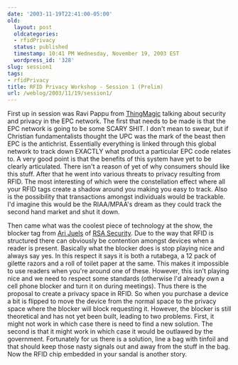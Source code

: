 ```yaml
---
date: '2003-11-19T22:41:00-05:00'
old:
  layout: post
  oldcategories:
  - rfidPrivacy
  status: published
  timestamp: 10:41 PM Wednesday, November 19, 2003 EST
  wordpress_id: '328'
slug: session1
tags:
- rfidPrivacy
title: RFID Privacy Workshop - Session 1 (Prelim)
url: /weblog/2003/11/19/session1/
---
```


First up in session was Ravi Pappu from
[ThingMagic](http://www.thingmagic.com/) talking about security and privacy in
the EPC network.  The first that needs to be made is that the EPC network is
going to be some SCARY SHIT.  I don't mean to swear, but if Christian
fundamentalists thought the UPC was the mark of the beast then EPC is the
antichrist.  Essentially everything is linked through this global network to
track down EXACTLY what product a particular EPC code relates to.  A very good
point is that the benefits of this system have yet to be clearly articulated.
There isn't a reason of yet of why consumers should like this stuff.  After
that he went into various threats to privacy resulting from RFID.  The most
interesting of which were the constellation effect where all your RFID tags
create a shadow around you making you easy to track.  Also is the possibility
that transactions amongst individuals would be trackable.  I'd imagine this
would be the RIAA/MPAA's dream as they could track the second hand market and
shut it down.

Then came what was the coolest piece of technology at the show, the blocker tag
from [Ari Juels](http://www.ari-juels.com/) of [RSA
Security](http://www.rsasecurity.com/).  Due to the way that RFID is structured
there can obviously be contention amongst devices when a reader is present.
Basically what the blocker does is stop playing nice and always say yes.  In
this respect it says it is both a rutabega, a 12 pack of gilette razors and a
roll of toilet paper at the same.  This makes it impossible to use readers when
you're around one of these.  However, this isn't playing nice and we need to
respect some standards (otherwise I'd already own a cell phone blocker and turn
it on during meetings).   Thus there is the proposal to create a privacy space
in RFID.  So when you purchase a device a bit is flipped to move the device
from the normal space to the privacy space where the blocker will block
requesting it.  However, the blocker is still theoretical and has not yet been
built, leading to two problems.  First, it might not work in which case there
is need to find a new solution.  The second is that it might work in which case
it would be outlawed by the government.  Fortunately for us there is a
solution, line a bag with tinfoil and that should keep those nasty signals out
and away from the stuff in the bag.  Now the RFID chip embedded in your sandal
is another story.

